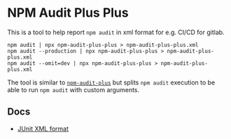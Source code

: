 # NPM Audit Plus Plus

This is a tool to help report `npm audit` in xml format for e.g. CI/CD for gitlab.

```
npm audit | npx npm-audit-plus-plus > npm-audit-plus-plus.xml
npm audit --production | npx npm-audit-plus-plus > npm-audit-plus-plus.xml
npm audit --omit=dev | npx npm-audit-plus-plus > npm-audit-plus-plus.xml
```

The tool is similar to [`npm-audit-plus`](https://github.com/freedomofpress/npm-audit-plus) but splits `npm audit` execution to be able to run `npm audit` with custom arguments.

## Docs

- [JUnit XML format](https://www.ibm.com/docs/en/developer-for-zos/14.1?topic=formats-junit-xml-format)
